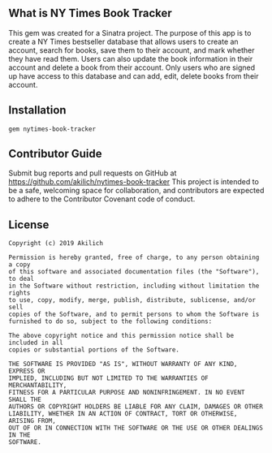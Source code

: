 ## What is NY Times Book Tracker

This gem was created for a Sinatra project. The purpose of this app is to create a NY Times bestseller database that allows users to create an account, search for books, save them to their account, and mark whether they have read them. Users can also update the book information in their account and delete a book from their account. Only users who are signed up have access to this database and can add, edit, delete books from their account.  

## Installation
```gem nytimes-book-tracker```

## Contributor Guide
Submit bug reports and pull requests on GitHub at https://github.com/akilich/nytimes-book-tracker This project is intended to be a safe, welcoming space for collaboration, and contributors are expected to adhere to the Contributor Covenant code of conduct.

## License
```
Copyright (c) 2019 Akilich

Permission is hereby granted, free of charge, to any person obtaining a copy
of this software and associated documentation files (the "Software"), to deal
in the Software without restriction, including without limitation the rights
to use, copy, modify, merge, publish, distribute, sublicense, and/or sell
copies of the Software, and to permit persons to whom the Software is
furnished to do so, subject to the following conditions:

The above copyright notice and this permission notice shall be included in all
copies or substantial portions of the Software.

THE SOFTWARE IS PROVIDED "AS IS", WITHOUT WARRANTY OF ANY KIND, EXPRESS OR
IMPLIED, INCLUDING BUT NOT LIMITED TO THE WARRANTIES OF MERCHANTABILITY,
FITNESS FOR A PARTICULAR PURPOSE AND NONINFRINGEMENT. IN NO EVENT SHALL THE
AUTHORS OR COPYRIGHT HOLDERS BE LIABLE FOR ANY CLAIM, DAMAGES OR OTHER
LIABILITY, WHETHER IN AN ACTION OF CONTRACT, TORT OR OTHERWISE, ARISING FROM,
OUT OF OR IN CONNECTION WITH THE SOFTWARE OR THE USE OR OTHER DEALINGS IN THE
SOFTWARE.
```
